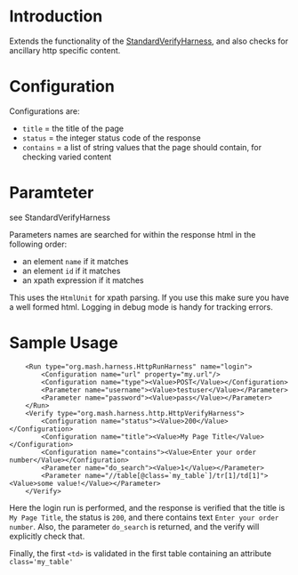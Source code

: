 # Introduction #

Extends the functionality of the [StandardVerifyHarness](../StandardVerifyHarness.md), and also checks for ancillary 
http specific content.


# Configuration #
Configurations are:
  * `title` = the title of the page
  * `status` = the integer status code of the response
  * `contains` = a list of string values that the page should contain, for checking varied content

# Paramteter #
see StandardVerifyHarness

Parameters names are searched for within the response html in the following order:
  * an element `name` if it matches
  * an element `id` if it matches
  * an xpath expression if it matches

This uses the `HtmlUnit` for xpath parsing.  If you use this make sure you have a well formed html.  Logging in debug 
mode is handy for tracking errors.

# Sample Usage #
```
    <Run type="org.mash.harness.HttpRunHarness" name="login">
        <Configuration name="url" property="my.url"/>
        <Configuration name="type"><Value>POST</Value></Configuration>
        <Parameter name="username"><Value>testuser</Value></Parameter>
        <Parameter name="password"><Value>pass</Value></Parameter>
    </Run>
    <Verify type="org.mash.harness.http.HttpVerifyHarness">
        <Configuration name="status"><Value>200</Value></Configuration>
        <Configuration name="title"><Value>My Page Title</Value></Configuration>
        <Configuration name="contains"><Value>Enter your order number</Value></Configuration>
        <Parameter name="do_search"><Value>1</Value></Parameter>
        <Parameter name="//table[@class=`my_table`]/tr[1]/td[1]"><Value>some value!</Value></Parameter>
    </Verify>
```

Here the login run is performed, and the response is verified that the title is `My Page Title`, the status is `200`, 
and there contains text `Enter your order number`. 
Also, the parameter `do_search` is returned, and the verify will explicitly check that.

Finally, the first `<td>` is validated in the first table containing an attribute `class='my_table'`